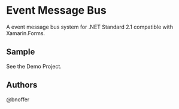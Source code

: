 ﻿# Event Message Bus

A event message bus system for .NET Standard 2.1 compatible with Xamarin.Forms.

## Sample

See the Demo Project.

## Authors

@bnoffer